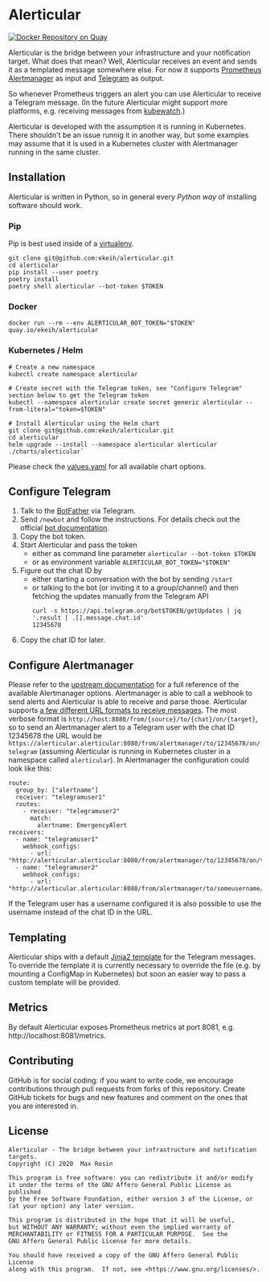 # Alerticular

[![Docker Repository on Quay](https://quay.io/repository/ekeih/alerticular/status "Docker Repository on Quay")](https://quay.io/repository/ekeih/alerticular)

Alerticular is the bridge between your infrastructure and your notification target. What does that mean? Well, Alerticular receives an event and sends it as a templated message somewhere else. For now it supports [Prometheus Alertmanager](https://prometheus.io/docs/alerting/latest/alertmanager/) as input and [Telegram](https://telegram.org/) as output.

So whenever Prometheus triggers an alert you can use Alerticular to receive a Telegram message. (In the future Alerticular might support more platforms, e.g. receiving messages from [kubewatch](https://github.com/bitnami-labs/kubewatch).)

Alerticular is developed with the assumption it is running in Kubernetes. There shouldn't be an issue runnig it in another way, but some examples may assume that it is used in a Kubernetes cluster with Alertmanager running in the same cluster.

## Installation

Alerticular is written in Python, so in general every _Python way_ of installing software should work.

### Pip

Pip is best used inside of a [virtualenv](https://docs.python.org/3/tutorial/venv.html).

```
git clone git@github.com:ekeih/alerticular.git
cd alerticular
pip install --user poetry
poetry install
poetry shell alerticular --bot-token $TOKEN
```

### Docker

```
docker run --rm --env ALERTICULAR_BOT_TOKEN="$TOKEN" quay.io/ekeih/alerticular
```

### Kubernetes / Helm

```
# Create a new namespace
kubectl create namespace alerticular

# Create secret with the Telegram token, see "Configure Telegram" section below to get the Telegram token
kubectl --namespace alerticular create secret generic alerticular --from-literal="token=$TOKEN"

# Install Alerticular using the Helm chart
git clone git@github.com:ekeih/alerticular.git
cd alerticular
helm upgrade --install --namespace alerticular alerticular ./charts/alerticular`
```

Please check the [values.yaml](./charts/alerticular/values.yaml) for all available chart options.

## Configure Telegram

1. Talk to the [BotFather](https://t.me/BotFather) via Telegram.
2. Send `/newbot` and follow the instructions. For details check out the official [bot documentation](https://core.telegram.org/bots#3-how-do-i-create-a-bot).
3. Copy the bot token.
4. Start Alerticular and pass the token
   - either as command line parameter `alerticular --bot-token $TOKEN`
   - or as environment variable `ALERTICULAR_BOT_TOKEN="$TOKEN"`
5. Figure out the chat ID by
   - either starting a conversation with the bot by sending `/start`
   - or talking to the bot (or inviting it to a group/channel) and then fetching the updates manually from the Telegram API
     ```
     curl -s https://api.telegram.org/bot$TOKEN/getUpdates | jq '.result | .[].message.chat.id'
     12345678
     ```
6. Copy the chat ID for later.

## Configure Alertmanager

Please refer to the [upstream documentation](https://prometheus.io/docs/alerting/latest/configuration) for a full reference of the available Alertmanager options. Alertmanager is able to call a webhook to send alerts and Alerticular is able to receive and parse those. Alerticular supports [a few different URL formats to receive messages](./alerticular/webhook.py#L41). The most verbose format is `http://host:8080/from/{source}/to/{chat}/on/{target}`, so to send an Alertmanager alert to a Telegram user with the chat ID 12345678 the URL would be `https://alerticular.alerticular:8080/from/alertmanager/to/12345678/on/telegram` (assuming Alerticular is running in Kubernetes cluster in a namespace called `alerticular`). In Alertmanager the configuration could look like this:

```
route:
  group_by: ["alertname"]
  receiver: "telegramuser1"
  routes:
    - receiver: "telegramuser2"
      match:
        alertname: EmergencyAlert
receivers:
  - name: "telegramuser1"
    webhook_configs:
      - url: "http://alerticular.alerticular:8080/from/alertmanager/to/12345678/on/telegram"
  - name: "telegramuser2"
    webhook_configs:
      - url: "http://alerticular.alerticular:8080/from/alertmanager/to/someusername/on/telegram"
```

If the Telegram user has a username configured it is also possible to use the username instead of the chat ID in the URL.

## Templating

Alerticular ships with a default [Jinja2 template](./alerticular/templates/alertmanager.md) for the Telegram messages. To override the template it is currently necessary to override the file (e.g. by mounting a ConfigMap in Kubernetes) but soon an easier way to pass a custom template will be provided.

## Metrics

By default Alerticular exposes Prometheus metrics at port 8081, e.g. http://localhost:8081/metrics.

## Contributing

GitHub is for social coding: if you want to write code, we encourage contributions through pull requests from forks of this repository. Create GitHub tickets for bugs and new features and comment on the ones that you are interested in.

## License

```
Alerticular - The bridge between your infrastructure and notification targets.
Copyright (C) 2020  Max Rosin

This program is free software: you can redistribute it and/or modify
it under the terms of the GNU Affero General Public License as published
by the Free Software Foundation, either version 3 of the License, or
(at your option) any later version.

This program is distributed in the hope that it will be useful,
but WITHOUT ANY WARRANTY; without even the implied warranty of
MERCHANTABILITY or FITNESS FOR A PARTICULAR PURPOSE.  See the
GNU Affero General Public License for more details.

You should have received a copy of the GNU Affero General Public License
along with this program.  If not, see <https://www.gnu.org/licenses/>.
```
